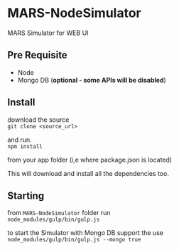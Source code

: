 # MARS-NodeSimulator
MARS Simulator for WEB UI

## Pre Requisite
* Node
* Mongo DB (**optional - some APIs will be disabled**)

## Install
download the source<br/>
`git clone <source_url>`

 and run.<br/>
`npm install`

from your app folder (i,e where package.json is located)

This will download and install all the dependencies too.

## Starting

from `MARS-NodeSimulator` folder run<br/>
 `node_modules/gulp/bin/gulp.js`

to start the Simulator with Mongo DB support the use<br/>
`node_modules/gulp/bin/gulp.js --mongo true`
